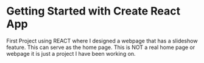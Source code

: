 # Getting Started with Create React App

First Project using REACT where I designed a webpage that has a slideshow feature. This can serve as the home page. This is NOT a real home page or webpage it is just a project I have been working on. 
